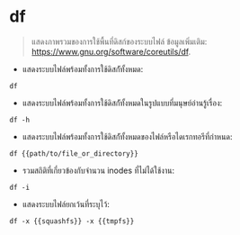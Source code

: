 # df

> แสดงภาพรวมของการใช้พื้นที่ดิสก์ของระบบไฟล์
> ข้อมูลเพิ่มเติม: <https://www.gnu.org/software/coreutils/df>.

- แสดงระบบไฟล์พร้อมทั้งการใช้ดิสก์ัทั้งหมด:

`df`

- แสดงระบบไฟล์พร้อมทั้งการใช้ดิสก์ัทั้งหมดในรูปแบบที่มนุษย์อ่านรู้เรื่อง:

`df -h`

- แสดงระบบไฟล์พร้อมทั้งการใช้ดิสก์ัทั้งหมดของไฟล์หรือไดเรกทอรีที่กำหนด:

`df {{path/to/file_or_directory}}`

- รวมสถิติที่เกี่ยวข้องกับจำนวน inodes ที่ไม่ได้ใช้งาน:

`df -i`

- แสดงระบบไฟล์ยกเว้นที่ระบุไว้:

`df -x {{squashfs}} -x {{tmpfs}}`
